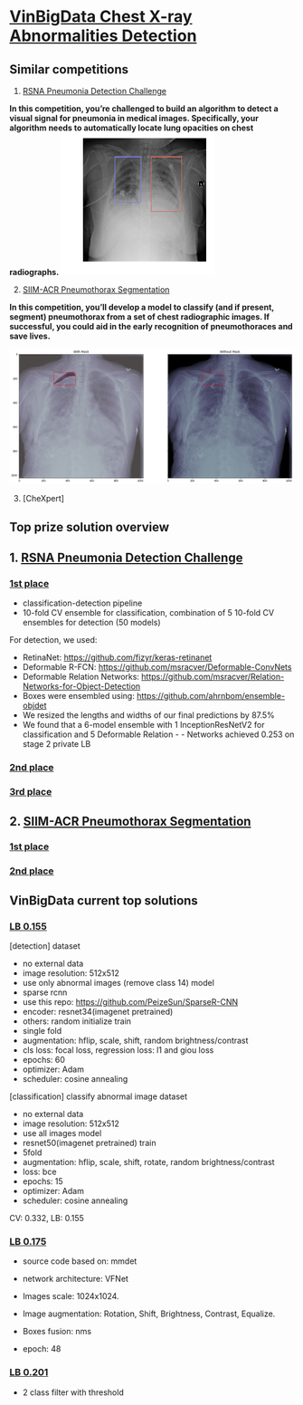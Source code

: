 # [VinBigData Chest X-ray Abnormalities Detection](https://www.kaggle.com/c/vinbigdata-chest-xray-abnormalities-detection/data)

## Similar competitions
1. [RSNA Pneumonia Detection Challenge](https://www.kaggle.com/c/rsna-pneumonia-detection-challenge)

**In this competition, you’re challenged to build an algorithm to detect a visual signal for pneumonia in medical images. Specifically, your algorithm needs to automatically locate lung opacities on chest radiographs.**
![rsna](figures/rsna.png)

2. [SIIM-ACR Pneumothorax Segmentation](https://www.kaggle.com/c/siim-acr-pneumothorax-segmentation)

**In this competition, you’ll develop a model to classify (and if present, segment) pneumothorax from a set of chest radiographic images. If successful, you could aid in the early recognition of pneumothoraces and save lives.**

![siim](figures/siim.png)

3. [CheXpert] 
## Top prize solution overview

## 1. [RSNA Pneumonia Detection Challenge](https://www.kaggle.com/c/rsna-pneumonia-detection-challenge)

### [1st place](https://www.kaggle.com/c/rsna-pneumonia-detection-challenge/discussion/70421)

- classification-detection pipeline
- 10-fold CV ensemble for classification, combination of 5 10-fold CV ensembles for detection (50 models)

For detection, we used:

- RetinaNet: https://github.com/fizyr/keras-retinanet
- Deformable R-FCN: https://github.com/msracver/Deformable-ConvNets
- Deformable Relation Networks: https://github.com/msracver/Relation-Networks-for-Object-Detection
- Boxes were ensembled using: https://github.com/ahrnbom/ensemble-objdet
- We resized the lengths and widths of our final predictions by 87.5%
- We found that a 6-model ensemble with 1 InceptionResNetV2 for classification and 5 Deformable Relation - - Networks achieved 0.253 on stage 2 private LB


### [2nd place](https://www.kaggle.com/c/rsna-pneumonia-detection-challenge/discussion/70427)

### [3rd place](https://www.kaggle.com/c/siim-acr-pneumothorax-segmentation/discussion/107981)

## 2. [SIIM-ACR Pneumothorax Segmentation](https://www.kaggle.com/c/siim-acr-pneumothorax-segmentation)

### [1st place](https://www.kaggle.com/c/siim-acr-pneumothorax-segmentation/discussion/107824)

### [2nd place](https://www.kaggle.com/c/siim-acr-pneumothorax-segmentation/discussion/108009)


## VinBigData current top solutions

### [LB 0.155](https://www.kaggle.com/c/vinbigdata-chest-xray-abnormalities-detection/discussion/208837)
[detection]
dataset
  - no external data
  - image resolution: 512x512
  - use only abnormal images (remove class 14)
model
  - sparse rcnn
  - use this repo: https://github.com/PeizeSun/SparseR-CNN
  - encoder: resnet34(imagenet pretrained)
  - others: random initialize
train
  - single fold
  - augmentation: hflip, scale, shift, random brightness/contrast
  - cls loss: focal loss, regression loss: l1 and giou loss
  - epochs: 60
  - optimizer: Adam
  - scheduler: cosine annealing

[classification]
classify abnormal image
dataset
 - no external data
 - image resolution: 512x512
 - use all images
model
  - resnet50(imagenet pretrained)
 train
  - 5fold
  - augmentation: hflip, scale, shift, rotate, random brightness/contrast
  - loss: bce
  - epochs: 15
  - optimizer: Adam
  - scheduler: cosine annealing

CV: 0.332, LB: 0.155

### [LB 0.175](https://www.kaggle.com/c/vinbigdata-chest-xray-abnormalities-detection/discussion/213462)
- source code based on: mmdet

- network architecture: VFNet

- Images scale: 1024x1024.

- Image augmentation: Rotation, Shift, Brightness, Contrast, Equalize.

- Boxes fusion: nms

- epoch: 48

### [LB 0.201](https://www.kaggle.com/c/vinbigdata-chest-xray-abnormalities-detection/discussion/210351)
- 2 class filter with threshold








